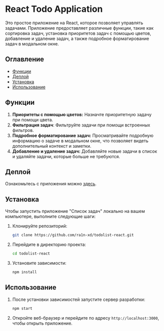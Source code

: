# React Todo Application

Это простое приложение на React, которое позволяет управлять задачами. Приложение предоставляет различные функции, такие как сортировка задач, установка приоритетов задач с помощью цветов, добавление и удаление задач, а также подробное форматирование задач в модальном окне.

## Оглавление
- [Функции](#функции)
- [Деплой](#деплой)
- [Установка](#установка)
- [Использование](#использование)

## Функции
1. **Приоритеты с помощью цветов:** Назначте приоритетную задачу при помощи цвета.
2. **Фильтрация задач**: Фильтруйте задачи при помощи встроенных фильтров.
3. **Подробное форматирование задач:** Просматривайте подробную информацию о задаче в модальном окне, что позволяет видеть дополнительный контекст и заметки.
4. **Добавление и удаление задач:** Добавляйте новые задачи в список и удаляйте задачи, которые больше не требуются.
  
## Деплой
Ознакомьтесь с приложения можно [здесь](https://ra1n-xd.github.io/todolist-react/).

## Установка
Чтобы запустить приложение "Список задач" локально на вашем компьютере, выполните следующие шаги:

1. Клонируйте репозиторий:
   ```bash
   git clone https://github.com/ra1n-xd/todolist-react.git
   ```
2. Перейдите в директорию проекта:
   ```bash
   cd todolist-react
   ```
3. Установите зависимости:
   ```bash
   npm install
   ```

## Использование
1. После установки зависимостей запустите сервер разработки:
   ```bash
   npm start
   ```
2. Откройте веб-браузер и перейдите по адресу `http://localhost:3000`, чтобы открыть приложение.
